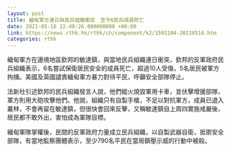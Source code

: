 ```yaml
---
layout: post
title: 緬甸軍方連日與民兵組織衝突　至今6民兵成員死亡
date: 2021-05-16 22:40:26.000000000 +08:00
link: https://news.rthk.hk/rthk/ch/component/k2/1591204-20210516.htm
categories: rthk
---
```


緬甸軍方在邊境地區欽邦的敏達鎮，與當地民兵組織連日衝突，欽邦的反軍政府民兵組織表示，6名嘗試保衛居民安全的成員死亡，超過10人受傷，5名居民被軍方拘捕。美國及英國譴責緬甸軍方暴力對待平民，呼籲安全部隊停止。

法新社引述欽邦的民兵組織發言人說，他們縱火燒毀軍用卡車，並伏擊增援部隊，軍方則用大砲攻擊他們。他說，組織只有自製手槍，不足以對抗軍方，成員已退入叢林，不會再留在敏達鎮，但很快會回來反擊，又稱敏達鎮自上周四實施戒嚴後，居民都不敢外出，害怕成為軍隊目標。

緬甸軍隊掌權後，民間的反軍政府力量成立民兵組織，以自製武器自衛，抵禦安全部隊，有當地監察團體表示，至少790名平民在當局鎮壓示威的行動中被殺。
